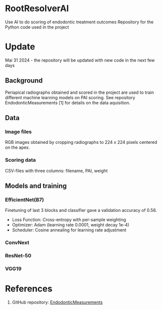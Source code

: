 # RootResolverAI
 Use AI to do scoring of endodontic  treatment outcomes
 Repository for the Python code used in the project

# Update
Mai 31 2024 - the repository will be updated with new code in the next few days

## Background
Periapical radiographs obtained and scored in the project <to come> are used to train different machine learning models on PAI scoring. See repository EndodonticMeasurements [1] for details on the data aquisition.


## Data
### Image files
RGB images obtained by cropping radiographs to 224 x 224 pixels centered on the apex.
### Scoring data
CSV-files with three columns: filename, PAI, weight

## Models and training
### EfficientNet(B7)
Finetuning of last 3 blocks and classifier gave a validation accuracy of 0.56. 
- Loss Function: Cross-entropy with per-sample weighting
- Optimizer: Adam (learning rate 0.0001, weight decay 1e-4)
- Scheduler: Cosine annealing for learning rate adjustment

### ConvNext
<To be added>

### ResNet-50
<To be added>

### VGG19
<To be added>

# References
1. GitHub repository: [EndodonticMeasurements](https://github.com/geraldOslo/EndodonticMeasurements)



